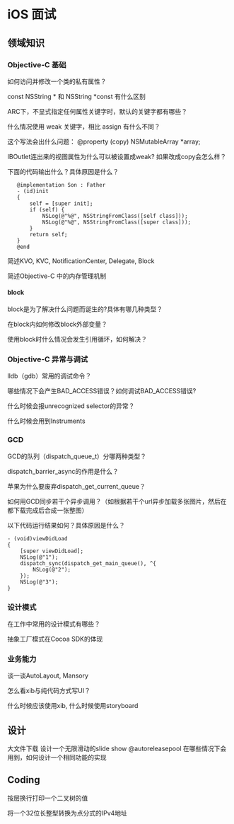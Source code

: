 # iOS 面试

## 领域知识

### Objective-C 基础
如何访问并修改一个类的私有属性？

const NSString * 和 NSString *const 有什么区别

ARC下，不显式指定任何属性关键字时，默认的关键字都有哪些？

什么情况使用 weak 关键字，相比 assign 有什么不同？

这个写法会出什么问题： @property (copy) NSMutableArray *array;

IBOutlet连出来的视图属性为什么可以被设置成weak? 如果改成copy会怎么样？

下面的代码输出什么？具体原因是什么？
```objc
   @implementation Son : Father
   - (id)init
   {
       self = [super init];
       if (self) {
           NSLog(@"%@", NSStringFromClass([self class]));
           NSLog(@"%@", NSStringFromClass([super class]));
       }
       return self;
   }
   @end
```

简述KVO, KVC, NotificationCenter, Delegate, Block

简述Objective-C 中的内存管理机制

#### block 
block是为了解决什么问题而诞生的?具体有哪几种类型？

在block内如何修改block外部变量？

使用block时什么情况会发生引用循环，如何解决？

### Objective-C 异常与调试

lldb（gdb）常用的调试命令？

哪些情况下会产生BAD\_ACCESS错误？如何调试BAD\_ACCESS错误?

什么时候会报unrecognized selector的异常？

什么时候会用到Instruments

### GCD
GCD的队列（dispatch_queue_t）分哪两种类型？

dispatch\_barrier\_async的作用是什么？

苹果为什么要废弃dispatch_get_current_queue？

如何用GCD同步若干个异步调用？（如根据若干个url异步加载多张图片，然后在都下载完成后合成一张整图）

以下代码运行结果如何？具体原因是什么？
```objc
- (void)viewDidLoad
{
    [super viewDidLoad];
    NSLog(@"1");
    dispatch_sync(dispatch_get_main_queue(), ^{
        NSLog(@"2");
    });
    NSLog(@"3");
}
```

### 设计模式

在工作中常用的设计模式有哪些？

抽象工厂模式在Cocoa SDK的体现

### 业务能力

谈一谈AutoLayout, Mansory

怎么看xib与纯代码方式写UI？

什么时候应该使用xib, 什么时候使用storyboard

## 设计
大文件下载
设计一个无限滑动的slide show
 @autoreleasepool 在哪些情况下会用到，如何设计一个相同功能的实现

## Coding

按层换行打印一个二叉树的值

将一个32位长整型转换为点分式的IPv4地址
